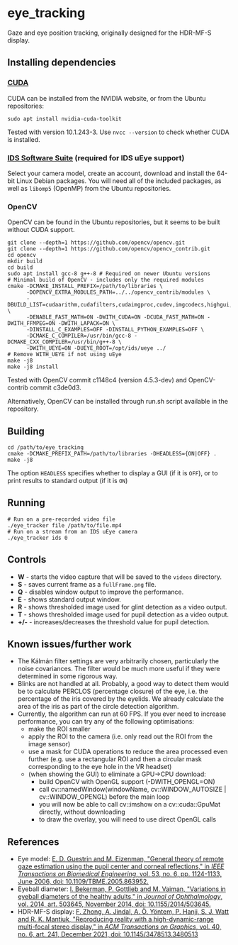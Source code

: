 # eye_tracking

Gaze and eye position tracking, originally designed for the HDR-MF-S display.

## Installing dependencies

### [CUDA](https://developer.nvidia.com/cuda-toolkit)

CUDA can be installed from the NVIDIA website, or from the Ubuntu repositories:

    sudo apt install nvidia-cuda-toolkit

Tested with version 10.1.243-3. Use `nvcc --version` to check whether CUDA is installed.

### [IDS Software Suite](https://en.ids-imaging.com/ids-software-suite.html) (required for IDS uEye support)

Select your camera model, create an account, download and install the 64-bit Linux Debian packages.
You will need all of the included packages, as well as `libomp5` (OpenMP) from the Ubuntu repositories.

### OpenCV

OpenCV can be found in the Ubuntu repositories, but it seems to be built without CUDA support.

    git clone --depth=1 https://github.com/opencv/opencv.git
    git clone --depth=1 https://github.com/opencv/opencv_contrib.git
    cd opencv
    mkdir build
    cd build
    sudo apt install gcc-8 g++-8 # Required on newer Ubuntu versions
    # Minimal build of OpenCV - includes only the required modules
    cmake -DCMAKE_INSTALL_PREFIX=/path/to/libraries \
          -DOPENCV_EXTRA_MODULES_PATH=../../opencv_contrib/modules \
          -DBUILD_LIST=cudaarithm,cudafilters,cudaimgproc,cudev,imgcodecs,highgui,video,videoio \
          -DENABLE_FAST_MATH=ON -DWITH_CUDA=ON -DCUDA_FAST_MATH=ON -DWITH_FFMPEG=ON -DWITH_LAPACK=ON \
          -DINSTALL_C_EXAMPLES=OFF -DINSTALL_PYTHON_EXAMPLES=OFF \
          -DCMAKE_C_COMPILER=/usr/bin/gcc-8 -DCMAKE_CXX_COMPILER=/usr/bin/g++-8 \
          -DWITH_UEYE=ON -DUEYE_ROOT=/opt/ids/ueye ../
    # Remove WITH_UEYE if not using uEye
    make -j8
    make -j8 install

Tested with OpenCV commit c1148c4 (version 4.5.3-dev) and OpenCV-contrib commit c3de0d3.

Alternatively, OpenCV can be installed through run.sh script available in the repository.

## Building

    cd /path/to/eye_tracking
    cmake -DCMAKE_PREFIX_PATH=/path/to/libraries -DHEADLESS={ON|OFF} .
    make -j8

The option `HEADLESS` specifies whether to display a GUI (if it is `OFF`),
or to print results to standard output (if it is `ON`)

## Running

    # Run on a pre-recorded video file
    ./eye_tracker file /path/to/file.mp4
    # Run on a stream from an IDS uEye camera
    ./eye_tracker ids 0

## Controls

- **W** - starts the video capture that will be saved to the `videos` directory.
- **S** - saves current frame as a `fullFrame.png` file.
- **Q** - disables window output to improve the performance.
- **E** - shows standard output window.
- **R** - shows thresholded image used for glint detection as a video output.
- **T** - shows thresholded image used for pupil detection as a video output.
- **+/-** - increases/decreases the threshold value for pupil detection.

## Known issues/further work

- The Kálmán filter settings are very arbitrarily chosen, particularly the noise covariances. The filter would be much more useful if they were determined in some rigorous way.
- Blinks are not handled at all. Probably, a good way to detect them would be to calculate PERCLOS (percentage closure) of the eye, i.e. the percentage of the iris covered by the eyelids. We already calculate the area of the iris as part of the circle detection algorithm.
- Currently, the algorithm can run at 60 FPS. If you ever need to increase performance, you can try any of the following optimisations:
    - make the ROI smaller
    - apply the ROI to the camera (i.e. only read out the ROI from the image sensor)
    - use a mask for CUDA operations to reduce the area processed even further (e.g. use a rectangular ROI and then a circular mask corresponding to the eye hole in the VR headset)
    - (when showing the GUI) to eliminate a GPU->CPU download:
        - build OpenCV with OpenGL support (-DWITH_OPENGL=ON)
        - call cv::namedWindow(windowName, cv::WINDOW_AUTOSIZE | cv::WINDOW_OPENGL) before the main loop
        - you will now be able to call cv::imshow on a cv::cuda::GpuMat directly, without downloading
        - to draw the overlay, you will need to use direct OpenGL calls

## References

- Eye model: [E. D. Guestrin and M. Eizenman, "General theory of remote gaze estimation using the pupil center and corneal reflections," in _IEEE Transactions on Biomedical Engineering_, vol. 53, no. 6, pp. 1124-1133, June 2006, doi: 10.1109/TBME.2005.863952.](https://ieeexplore.ieee.org/document/1634506)
- Eyeball diameter: [I. Bekerman, P. Gottlieb and M. Vaiman, "Variations in eyeball diameters of the healthy adults," in _Journal of Ophthalmology_, vol. 2014, art. 503645, November 2014, doi: 10.1155/2014/503645.](https://www.hindawi.com/journals/joph/2014/503645/)
- HDR-MF-S display: [F. Zhong, A. Jindal, A. Ö. Yöntem, P. Hanji, S. J. Watt and R. K. Mantiuk, "Reproducing reality with a high-dynamic-range multi-focal stereo display," in _ACM Transactions on Graphics_, vol. 40, no. 6, art. 241, December 2021, doi: 10.1145/3478513.3480513](https://www.cl.cam.ac.uk/research/rainbow/projects/hdrmfs/Reproducing_reality_HDR_MF_S_display.pdf)
